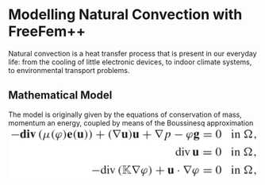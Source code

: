 Modelling Natural Convection with FreeFem++
=================================================

Natural convection is a heat transfer process that is present in our everyday life: from the cooling of little electronic devices, to indoor climate systems, to environmental transport problems.

## Mathematical Model

The model is originally given by the equations of conservation of mass, momentum an energy, coupled by means of the Boussinesq approximation
![](/images/pdes.png)

